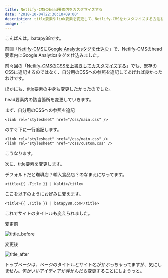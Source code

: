 ```yaml
---
title: Netlify-CMSのhead要素内をカスタマイズする
date: '2018-10-04T22:30:10+09:00'
description: title要素やlink要素を変更して、Netlify-CMSをカスタマイズする方法を探っていきます。
image: ''
---
```

こんばんは。batapy88です。

前回「[Netlify-CMSにGoogle Analyticsタグを仕込む](https://batapy88.com/post/embed_google_analytics_tag/)」で、Netlify-CMSのhead要素内にGoogle Analyticsタグを仕込みました。

前々回の「[Netlify-CMSのCSSを上書きしてカスタマイズする](https://batapy88.com/post/customize_css/)」でも、既存のCSSに追記するのではなく、自分用のCSSへの参照を追記してあげれば良かったわけです。

ほかにも、title要素の中身も変更したかったのでした。

head要素内の該当箇所を変更していきます。

まず、自分用のCSSへの参照を追記

```
<link rel="stylesheet" href="/css/main.css" />
```

のすぐ下に一行追記します。

```
<link rel="stylesheet" href="/css/main.css" />
<link rel="stylesheet" href="/css/custom.css" />
```

こうなります。

次に、title要素を変更します。

デフォルトだと珈琲店？輸入食品店？のなまえになってます。

```
<title>{{ .Title }} | Kaldi</title>
```

ここを以下のようにお好みに変えます。

```
<title>{{ .Title }} | batapy88.com</title>
```

これでサイトのタイトルも変えられました。

変更前

![tittle_before](/img/title_before.png)

変更後

![title_after](/img/title_after.png)



トップページは、ページのタイトルとサイト名がかぶっちゃってますが、気にしません。何かいいアイディアが浮かんだら変更することにしようっと。
